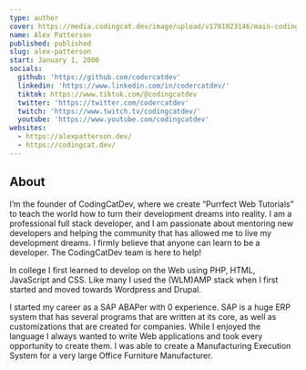 ```yaml
---
type: author
cover: https://media.codingcat.dev/image/upload/v1701023146/main-codingcatdev-photo/headshots/cool-calm-alex.jpg
name: Alex Patterson
published: published
slug: alex-patterson
start: January 1, 2000
socials:
  github: 'https://github.com/codercatdev'
  linkedin: 'https://www.linkedin.com/in/codercatdev/'
  tiktok: https://www.tiktok.com/@codingcatdev
  twitter: 'https://twitter.com/codercatdev'
  twitch: 'https://www.twitch.tv/codingcatdev/'
  youtube: 'https://www.youtube.com/codingcatdev'
websites:
  - https://alexpatterson.dev/
  - https://codingcat.dev/
---
```


## About

I’m the founder of CodingCatDev, where we create “Purrfect Web Tutorials” to teach the world how to turn their development dreams into reality. I am a professional full stack developer, and I am passionate about mentoring new developers and helping the community that has allowed me to live my development dreams. I firmly believe that anyone can learn to be a developer. The CodingCatDev team is here to help!

In college I first learned to develop on the Web using PHP, HTML, JavaScript and CSS. Like many I used the (WLM)AMP stack when I first started and moved towards Wordpress and Drupal.

I started my career as a SAP ABAPer with 0 experience. SAP is a huge ERP system that has several programs that are written at its core, as well as customizations that are created for companies. While I enjoyed the language I always wanted to write Web applications and took every opportunity to create them. I was able to create a Manufacturing Execution System for a very large Office Furniture Manufacturer.
